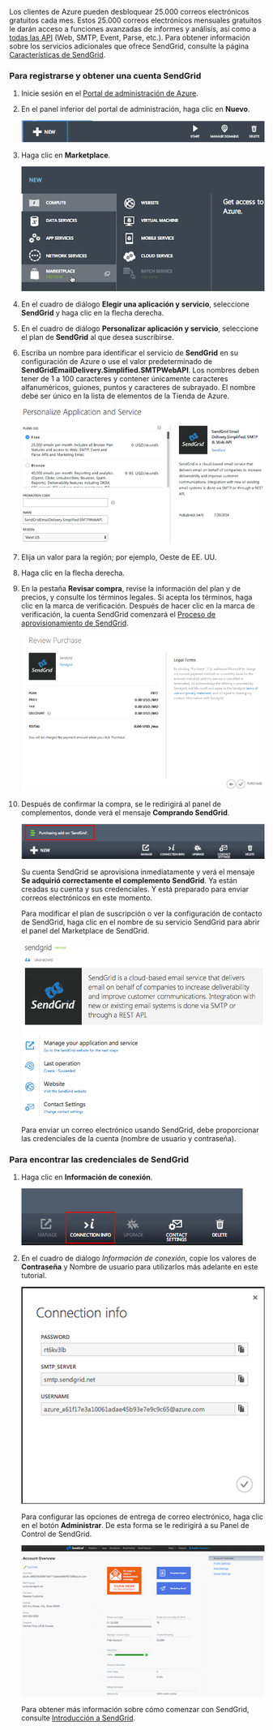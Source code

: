 Los clientes de Azure pueden desbloquear 25.000 correos electrónicos gratuitos cada mes. Estos 25.000 correos electrónicos mensuales gratuitos le darán acceso a funciones avanzadas de informes y análisis, así como a [todas las API][] (Web, SMTP, Event, Parse, etc.). Para obtener información sobre los servicios adicionales que ofrece SendGrid, consulte la página [Características de SendGrid][].

### Para registrarse y obtener una cuenta SendGrid

1. Inicie sesión en el [Portal de administración de Azure][].

2. En el panel inferior del portal de administración, haga clic en **Nuevo**.

	![command-bar-new][command-bar-new]

3. Haga clic en **Marketplace**.

	![sendgrid-store][sendgrid-store]

4. En el cuadro de diálogo **Elegir una aplicación y servicio**, seleccione **SendGrid** y haga clic en la flecha derecha.

5. En el cuadro de diálogo **Personalizar aplicación y servicio**, seleccione el plan de **SendGrid** al que desea suscribirse.

6. Escriba un nombre para identificar el servicio de **SendGrid** en su configuración de Azure o use el valor predeterminado de **SendGridEmailDelivery.Simplified.SMTPWebAPI**. Los nombres deben tener de 1 a 100 caracteres y contener únicamente caracteres alfanuméricos, guiones, puntos y caracteres de subrayado. El nombre debe ser único en la lista de elementos de la Tienda de Azure.

	![store-screen-2][store-screen-2]

7. Elija un valor para la región; por ejemplo, Oeste de EE. UU.

8. Haga clic en la flecha derecha.

9. En la pestaña **Revisar compra**, revise la información del plan y de precios, y consulte los términos legales. Si acepta los términos, haga clic en la marca de verificación. Después de hacer clic en la marca de verificación, la cuenta SendGrid comenzará el [Proceso de aprovisionamiento de SendGrid].

	![store-screen-3][store-screen-3]

10. Después de confirmar la compra, se le redirigirá al panel de complementos, donde verá el mensaje **Comprando SendGrid**.

	![sendgrid-purchasing-message][sendgrid-purchasing-message]

	Su cuenta SendGrid se aprovisiona inmediatamente y verá el mensaje **Se adquirió correctamente el complemento SendGrid**. Ya están creadas su cuenta y sus credenciales. Y está preparado para enviar correos electrónicos en este momento.

	Para modificar el plan de suscripción o ver la configuración de contacto de SendGrid, haga clic en el nombre de su servicio SendGrid para abrir el panel del Marketplace de SendGrid.

	![sendgrid-add-on-dashboard][sendgrid-add-on-dashboard]

	Para enviar un correo electrónico usando SendGrid, debe proporcionar las credenciales de la cuenta (nombre de usuario y contraseña).

### Para encontrar las credenciales de SendGrid ###

1. Haga clic en **Información de conexión**.

	![sendgrid-connection-info-button][sendgrid-connection-info-button]

2. En el cuadro de diálogo *Información de conexión*, copie los valores de **Contraseña** y Nombre de usuario para utilizarlos más adelante en este tutorial.

	![sendgrid-connection-info][sendgrid-connection-info]

	Para configurar las opciones de entrega de correo electrónico, haga clic en el botón **Administrar**. De esta forma se le redirigirá a su Panel de Control de SendGrid.

	![sendgrid-control-panel][sendgrid-control-panel]

	Para obtener más información sobre cómo comenzar con SendGrid, consulte [Introducción a SendGrid][].

<!--images-->

[command-bar-new]: ./media/sendgrid-sign-up/sendgrid_BAR_NEW.PNG
[sendgrid-store]: ./media/sendgrid-sign-up/sendgrid_offerings_store.png
[store-screen-2]: ./media/sendgrid-sign-up/sendgrid_store_scrn2.png
[store-screen-3]: ./media/sendgrid-sign-up/sendgrid_store_scrn3.png
[sendgrid-purchasing-message]: ./media/sendgrid-sign-up/sendgrid_purchasing_message.png
[sendgrid-add-on-dashboard]: ./media/sendgrid-sign-up/sendgrid_add-on_dashboard.png
[sendgrid-connection-info]: ./media/sendgrid-sign-up/sendgrid_connection_info.png
[sendgrid-connection-info-button]: ./media/sendgrid-sign-up/sendgrid_connection_info_button.png
[sendgrid-control-panel]: ./media/sendgrid-sign-up/sendgrid_control_panel.png

<!--Links-->

[Características de SendGrid]: http://sendgrid.com/features
[Portal de administración de Azure]: https://manage.windowsazure.com
[Introducción a SendGrid]: http://sendgrid.com/docs
[Proceso de aprovisionamiento de SendGrid]: https://support.sendgrid.com/hc/articles/200181628-Why-is-my-account-being-provisioned-
[todas las API]: https://sendgrid.com/docs/API_Reference/index.html

<!---HONumber=Oct15_HO3-->